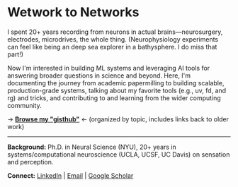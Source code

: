 # Wetwork to Networks

I spent 20+ years recording from neurons in actual brains—neurosurgery, electrodes, microdrives, the whole thing. (Neurophysiology experiments can feel like being an deep sea explorer in a bathysphere. I do miss that part!)

Now I'm interested in building ML systems and leveraging AI tools for answering broader questions in science and beyond. Here, I'm documenting the journey from academic papermilling to building scalable, production-grade systems, talking about my favorite tools (e.g., uv, fd, and rg) and tricks, and contributing to and learning from the wider computing community. 

→ **[Browse my "gisthub"](https://gist.github.com/brianjmalone/6ac6b1cde1f44fa414aebc50b8e2ee77)** ← (organized by topic, includes links back to older work)

---

**Background:** Ph.D. in Neural Science (NYU), 20+ years in systems/computational neuroscience (UCLA, UCSF, UC Davis) on sensation and perception.

**Connect:** [LinkedIn](https://www.linkedin.com/in/brian-malone-phd) | [Email](mailto:bjmalone.career@gmail.com) | [Google Scholar](https://scholar.google.com/citations?user=UlVzhxgAAAAJ&hl=en)
